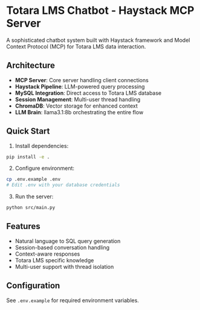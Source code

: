 # Totara LMS Chatbot - Haystack MCP Server

A sophisticated chatbot system built with Haystack framework and Model Context Protocol (MCP) for Totara LMS data interaction.

## Architecture

- **MCP Server**: Core server handling client connections
- **Haystack Pipeline**: LLM-powered query processing
- **MySQL Integration**: Direct access to Totara LMS database
- **Session Management**: Multi-user thread handling
- **ChromaDB**: Vector storage for enhanced context
- **LLM Brain**: llama3.1:8b orchestrating the entire flow

## Quick Start

1. Install dependencies:
```bash
pip install -e .
```

2. Configure environment:
```bash
cp .env.example .env
# Edit .env with your database credentials
```

3. Run the server:
```bash
python src/main.py
```

## Features

- Natural language to SQL query generation
- Session-based conversation handling
- Context-aware responses
- Totara LMS specific knowledge
- Multi-user support with thread isolation

## Configuration

See `.env.example` for required environment variables.